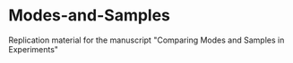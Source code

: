 # Modes-and-Samples
Replication material for the manuscript "Comparing Modes and Samples in Experiments"
